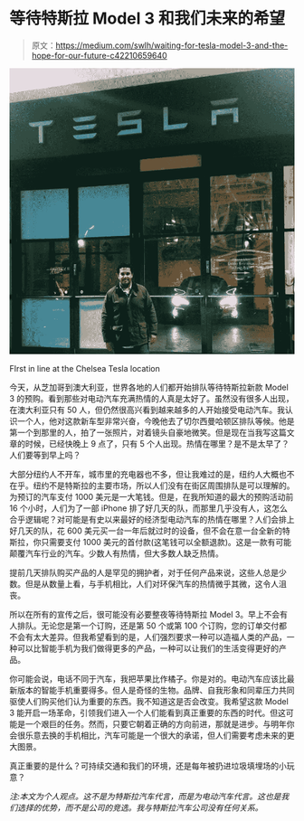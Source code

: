 # 等待特斯拉 Model 3 和我们未来的希望

> 原文：<https://medium.com/swlh/waiting-for-tesla-model-3-and-the-hope-for-our-future-c42210659640>

![](img/b1d2967d8b8bf353b4be7eeb5c12d5c5.png)

FIrst in line at the Chelsea Tesla location

今天，从芝加哥到澳大利亚，世界各地的人们都开始排队等待特斯拉新款 Model 3 的预购。看到那些对电动汽车充满热情的人真是太好了。虽然没有很多人出现，在澳大利亚只有 50 人，但仍然很高兴看到越来越多的人开始接受电动汽车。我认识一个人，他对这款新车型非常兴奋，今晚他去了切尔西曼哈顿区排队等候。他是第一个到那里的人，拍了一张照片，对着镜头自豪地微笑。但是现在当我写这篇文章的时候，已经快晚上 9 点了，只有 5 个人出现。热情在哪里？是不是太早了？人们要等到早上吗？

大部分纽约人不开车，城市里的充电器也不多，但让我难过的是，纽约人大概也不在乎。纽约不是特斯拉的主要市场，所以人们没有在街区周围排队是可以理解的。为预订的汽车支付 1000 美元是一大笔钱。但是，在我所知道的最大的预购活动前 16 个小时，人们为了一部 iPhone 排了好几天的队，而那里几乎没有人，这怎么合乎逻辑呢？对可能是有史以来最好的经济型电动汽车的热情在哪里？人们会排上好几天的队，花 600 美元买一台一年后就过时的设备，但不会在意一台全新的特斯拉，你只需要支付 1000 美元的首付款(这笔钱可以全额退款)。这是一款有可能颠覆汽车行业的汽车。少数人有热情，但大多数人缺乏热情。

提前几天排队购买产品的人是罕见的拥护者，对于任何产品来说，这些人总是少数。但是从数量上看，与手机相比，人们对环保汽车的热情微乎其微，这令人沮丧。

所以在所有的宣传之后，很可能没有必要整夜等待特斯拉 Model 3。早上不会有人排队。无论您是第一个订购，还是第 50 个或第 100 个订购，您的订单交付都不会有太大差异。但我希望看到的是，人们强烈要求一种可以造福人类的产品，一种可以比智能手机为我们做得更多的产品，一种可以让我们的生活变得更好的产品。

你可能会说，电话不同于汽车，我把苹果比作橘子。你是对的。电动汽车应该比最新版本的智能手机重要得多。但人是奇怪的生物。品牌、自我形象和同辈压力共同驱使人们购买他们认为重要的东西。我不知道这是否会改变。我希望这款 Model 3 能开启一场革命，引领我们进入一个人们能看到真正重要的东西的时代。但这可能是一个艰巨的任务。然而，只要它朝着正确的方向前进，那就是进步。与明年你会很乐意去换的手机相比，汽车可能是一个很大的承诺，但人们需要考虑未来的更大图景。

真正重要的是什么？可持续交通和我们的环境，还是每年被扔进垃圾填埋场的小玩意？

*注:本文为个人观点。这不是为特斯拉汽车代言，而是为电动汽车代言。这也是我们选择的优势，而不是公司的竞选。我与特斯拉汽车公司没有任何关系。*